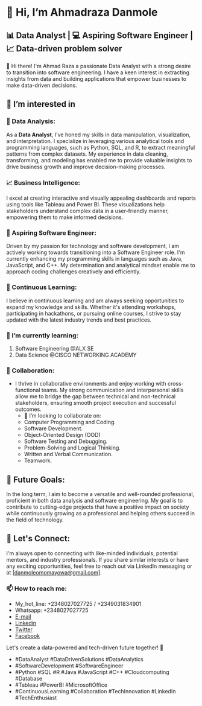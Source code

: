 # 👋 Hi, I’m Ahmadraza Danmole
## 📊 Data Analyst | 💻 Aspiring Software Engineer | 📈 Data-driven problem solver

👋 Hi there! I'm Ahmad Raza a passionate Data Analyst with a strong desire to transition into software engineering. 
I have a keen interest in extracting insights from data and building applications that empower businesses to make data-driven decisions.
## 👀 I’m interested in
### 💼 Data Analysis:
As a **Data Analyst**, I've honed my skills in data manipulation, visualization, and interpretation. I specialize in leveraging various analytical tools and programming languages, such as Python, SQL, and R, to extract meaningful patterns from complex datasets. My experience in data cleaning, transforming, and modeling has enabled me to provide valuable insights to drive business growth and improve decision-making processes.

### 📈 Business Intelligence:
I excel at creating interactive and visually appealing dashboards and reports using tools like Tableau and Power BI. These visualizations help stakeholders understand complex data in a user-friendly manner, empowering them to make informed decisions.

### 🌟 Aspiring Software Engineer:
Driven by my passion for technology and software development, I am actively working towards transitioning into a Software Engineer role. I'm currently enhancing my programming skills in languages such as Java, JavaScript, and C++. My determination and analytical mindset enable me to approach coding challenges creatively and efficiently.

### 🚀 Continuous Learning:
I believe in continuous learning and am always seeking opportunities to expand my knowledge and skills. Whether it's attending workshops, participating in hackathons, or pursuing online courses, I strive to stay updated with the latest industry trends and best practices.
### 🌱 I’m currently learning:
   1. Software Engineering @ALX SE
   2. Data Science @CISCO NETWORKING ACADEMY

### 🤝 Collaboration:
- I thrive in collaborative environments and enjoy working with cross-functional teams. My strong communication and interpersonal skills allow me to bridge the gap between technical and non-technical stakeholders,
ensuring smooth project execution and successful outcomes.
    - 💞️ I’m looking to collaborate on:
    - Computer Programming and Coding.
    - Software Development.
    - Object-Oriented Design (OOD)
    - Software Testing and Debugging.
    - Problem-Solving and Logical Thinking.
    - Written and Verbal Communication.
    - Teamwork.
      
 ## 🎯 Future Goals:
In the long term, I aim to become a versatile and well-rounded professional, proficient in both data analysis and software engineering.
My goal is to contribute to cutting-edge projects that have a positive impact on society while continuously growing as a professional and helping others succeed in the field of technology.

## 📧 Let's Connect:
I'm always open to connecting with like-minded individuals, potential mentors, and industry professionals.
If you share similar interests or have any exciting opportunities, feel free to reach out via LinkedIn messaging or at [danmoleomomayowa@gmail.com].
### 📫 How to reach me: 
  - My_hot_line: +2348027027725 / +2349031834901
  - Whatsapp:    +2348027027725
  - [E-mail](danmoleomomayowa@gmail.com)
  - [Linkedin](https://www.linkedin.com/in/ahmadraza-danmole-62202122a/)
  - [Twitter](https://twitter.com/Razadan1)
  - [Facebook](https://www.facebook.com/danmole.omomayowa?_rdc=1&_rdr)

Let's create a data-powered and tech-driven future together! 🚀
- #DataAnalyst  #DataDrivenSolutions #DataAnalytics 
- #SoftwareDevelopment #SoftwareEngineer
- #Python #SQL #R #Java #JavaScript #C++ #Cloudcomputing #Database
- #Tableau #PowerBI #MicrosoftOffice
- #ContinuousLearning #Collaboration #TechInnovation #LinkedIn #TechEnthusiast

<!---
Razadan1/Razadan1 is a ✨ unique ✨ repository because its `README.md` (this file) appears on your GitHub profile.
You can click the Preview link to take a look at your changes.
--->
